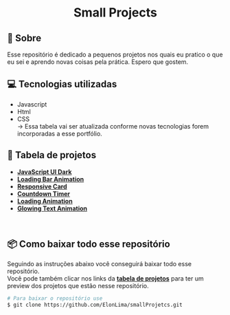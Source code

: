 <h1 align='center' >Small Projects</h1>

## :notebook: Sobre
Esse repositório é dedicado a pequenos projetos nos quais eu pratico o que eu sei e aprendo novas coisas pela prática. Espero que gostem.

## :computer: Tecnologias utilizadas

- Javascript
- Html
- CSS <br>
-> Essa tabela vai ser atualizada conforme novas tecnologias forem incorporadas a esse portfólio.
## :file_folder: Tabela de projetos
- **[JavaScript UI Dark](javascriptClock)**
- **[Loading Bar Animation](LoadingBarAnimation)**
- **[Responsive Card](ResponsiveCardDesign)**
- **[Countdown Timer](countdowntimer)**
- **[Loading Animation](#-loadinganimation)**
- **[Glowing Text Animation](#-glowingTextAnimation)**
<br>

## :package: Como baixar todo esse repositório
Seguindo as instruções abaixo você conseguirá baixar todo esse repositório.<br>
Você pode também clicar nos links da **[tabela de projetos](#-tabela-de-projetos)** para ter um preview dos projetos que estão nesse repositório.
```bash 
# Para baixar o repositório use
$ git clone https://github.com/ElonLima/smallProjetcs.git
```